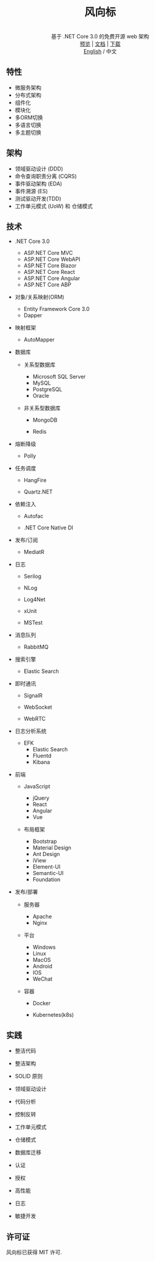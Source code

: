 <h1 align="center">风向标</h1>
<p align="center" class="has-mb-6">
    <br>
        基于 .NET Core 3.0 的免费开源 web 架构
    <br>
    <a href="javascript:;">预览</a> |
    <a href="javascript:;">文档</a> |
    <a href="https://github.com/PseudoJunZi/WindVane/archive/master.zip">
        下载
    </a>
    <br>
    <a href="./README.md">English</a> / 中文
</p>

## 特性

- 微服务架构
- 分布式架构
- 组件化
- 模块化
- 多ORM切换
- 多语言切换
- 多主题切换

## 架构

- 领域驱动设计 (DDD)
- 命令查询职责分离 (CQRS)
- 事件驱动架构 (EDA)
- 事件溯源 (ES)
- 测试驱动开发(TDD)
- 工作单元模式 (UoW) 和 仓储模式

## 技术

- .NET Core 3.0
  
  - ASP.NET Core MVC
  - ASP.NET Core WebAPI
  - ASP.NET Core Blazor
  - ASP.NET Core React
  - ASP.NET Core Angular
  - ASP.NET Core ABP

- 对象/关系映射(ORM)
  
  - Entity Framework Core 3.0
  - Dapper

- 映射框架
  
  - AutoMapper

- 数据库
  
  - 关系型数据库
    
    - Microsoft SQL Server
    - MySQL
    - PostgreSQL
    - Oracle
  
  - 非关系型数据库
    
    - MongoDB
    
    - Redis

- 熔断降级
  
  - Polly

- 任务调度
  
  - HangFire
  
  - Quartz.NET

- 依赖注入
  
  - Autofac
  
  - .NET Core Native DI

- 发布/订阅
  
  - MediatR

- 日志
  
  - Serilog
  
  - NLog
  
  - Log4Net
  
  - xUnit
  
  - MSTest

- 消息队列
  
  - RabbitMQ

- 搜索引擎
  
  - Elastic Search

- 即时通讯
  
  - SignalR
  
  - WebSocket
  
  - WebRTC

- 日志分析系统
  
  - EFK
    - Elastic Search
    - Fluentd
    - Kibana

- 前端
  
  - JavaScript
    
    - jQuery
    - React
    - Angular
    - Vue
  
  - 布局框架
    
    - Bootstrap
    - Material Design 
    - Ant Design
    - iView
    - Element-UI
    - Semantic-UI
    - Foundation

- 发布/部署
  
  - 服务器
    
    - Apache
    - Nginx
  
  - 平台
    
    - Windows
    - Linux
    - MacOS
    - Android 
    - IOS
    - WeChat
  
  - 容器
    
    - Docker
    
    - Kubernetes(k8s)

## 实践

- 整洁代码

- 整洁架构

- SOLID 原则

- 领域驱动设计

- 代码分析

- 控制反转

- 工作单元模式

- 仓储模式

- 数据库迁移

- 认证

- 授权

- 高性能

- 日志

- 敏捷开发

## 许可证

风向标已获得 MIT 许可.
